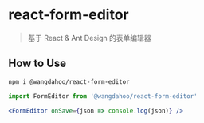 # react-form-editor

> 基于 React & Ant Design 的表单编辑器

## How to Use

```bash
npm i @wangdahoo/react-form-editor
```

```jsx
import FormEditor from '@wangdahoo/react-form-editor'

<FormEditor onSave={json => console.log(json)} />
```

